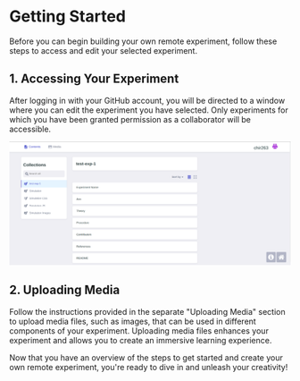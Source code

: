 # Getting Started

Before you can begin building your own remote experiment, follow these steps to access and edit your selected experiment.

## 1. Accessing Your Experiment

After logging in with your GitHub account, you will be directed to a window where you can edit the experiment you have selected. Only experiments for which you have been granted permission as a collaborator will be accessible.

<img src="../img/getting-started.png"/>

## 2. Uploading Media

Follow the instructions provided in the separate "Uploading Media" section to upload media files, such as images, that can be used in different components of your experiment. Uploading media files enhances your experiment and allows you to create an immersive learning experience.

Now that you have an overview of the steps to get started and create your own remote experiment, you're ready to dive in and unleash your creativity!
